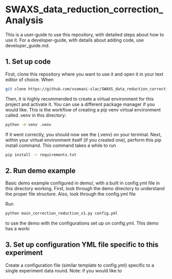 # SWAXS_data_reduction_correction_Analysis

This is a user-guide to use this repository, with detailed steps about how to use it. For a developer-guide, with details about adding code, use developer_guide.md.

## 1. Set up code
First, clone this repository where you want to use it and open it in your text editor of choice. When 
```bash
git clone https://github.com/vsomani-slac/SWAXS_data_reduction_correction_Analysis
```
Then, it is highly recommended to create a virtual environment for this project and activate it. You can use a different package manager if you would like. This is the workflow of creating a pip venv virtual environment called .venv in this directory:
```bash
python -m venv .venv  
```
If it went correctly, you should now see the (.venv) on your terminal. Next, within your virtual environment itself (if you created one), perform this pip install command. This command takes a while to run
```bash
pip install -r requirements.txt
```

## 2. Run demo example

Basic demo example configured in demo/, with a built in config.yml file in this directory working. First, look through the demo directory to understand the proper file structure. Also, look through the config.yml file

 Run 
```bash
python main_correction_reduction_v1.py config.yml
```
to use the demo with the configurations set up on config.yml. This demo has a worki

## 3. Set up configuration YML file specific to this experiment
Create a configuration file (similar template to config.yml) specific to a single experiment data round. Note: if you would like to
